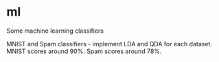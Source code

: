 # ml
Some machine learning classifiers

MNIST and Spam classifiers - implement LDA and QDA for each dataset.
MNIST scores around 90%.
Spam scores around 78%. 
